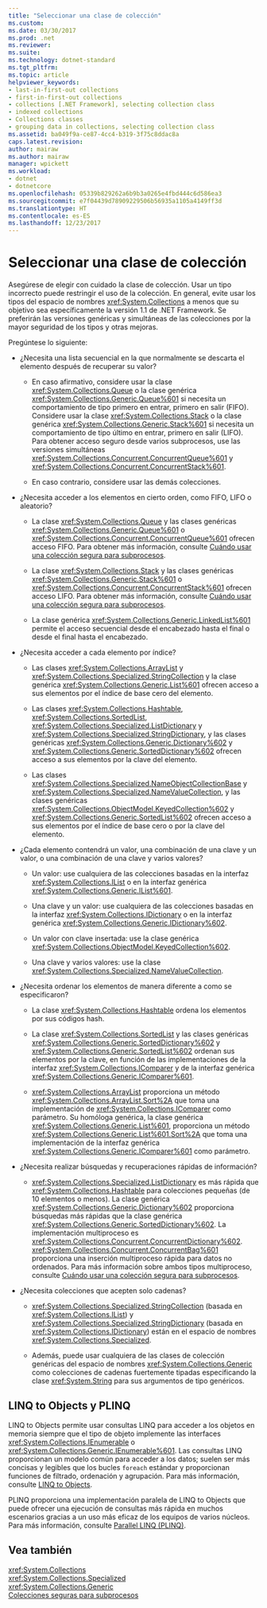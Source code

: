 ```yaml
---
title: "Seleccionar una clase de colección"
ms.custom: 
ms.date: 03/30/2017
ms.prod: .net
ms.reviewer: 
ms.suite: 
ms.technology: dotnet-standard
ms.tgt_pltfrm: 
ms.topic: article
helpviewer_keywords:
- last-in-first-out collections
- first-in-first-out collections
- collections [.NET Framework], selecting collection class
- indexed collections
- Collections classes
- grouping data in collections, selecting collection class
ms.assetid: ba049f9a-ce87-4cc4-b319-3f75c8ddac8a
caps.latest.revision: 
author: mairaw
ms.author: mairaw
manager: wpickett
ms.workload:
- dotnet
- dotnetcore
ms.openlocfilehash: 05339b829262a6b9b3a0265e4fbd444c6d586ea3
ms.sourcegitcommit: e7f04439d78909229506b56935a1105a4149ff3d
ms.translationtype: HT
ms.contentlocale: es-ES
ms.lasthandoff: 12/23/2017
---
```

# <a name="selecting-a-collection-class"></a>Seleccionar una clase de colección
Asegúrese de elegir con cuidado la clase de colección. Usar un tipo incorrecto puede restringir el uso de la colección. En general, evite usar los tipos del espacio de nombres <xref:System.Collections> a menos que su objetivo sea específicamente la versión 1.1 de .NET Framework. Se preferirán las versiones genéricas y simultáneas de las colecciones por la mayor seguridad de los tipos y otras mejoras.  
  
 Pregúntese lo siguiente:  
  
-   ¿Necesita una lista secuencial en la que normalmente se descarta el elemento después de recuperar su valor?  
  
    -   En caso afirmativo, considere usar la clase <xref:System.Collections.Queue> o la clase genérica <xref:System.Collections.Generic.Queue%601> si necesita un comportamiento de tipo primero en entrar, primero en salir (FIFO). Considere usar la clase <xref:System.Collections.Stack> o la clase genérica <xref:System.Collections.Generic.Stack%601> si necesita un comportamiento de tipo último en entrar, primero en salir (LIFO). Para obtener acceso seguro desde varios subprocesos, use las versiones simultáneas <xref:System.Collections.Concurrent.ConcurrentQueue%601> y <xref:System.Collections.Concurrent.ConcurrentStack%601>.  
  
    -   En caso contrario, considere usar las demás colecciones.  
  
-   ¿Necesita acceder a los elementos en cierto orden, como FIFO, LIFO o aleatorio?  
  
    -   La clase <xref:System.Collections.Queue> y las clases genéricas <xref:System.Collections.Generic.Queue%601> o <xref:System.Collections.Concurrent.ConcurrentQueue%601> ofrecen acceso FIFO. Para obtener más información, consulte [Cuándo usar una colección segura para subprocesos](../../../docs/standard/collections/thread-safe/when-to-use-a-thread-safe-collection.md).  
  
    -   La clase <xref:System.Collections.Stack> y las clases genéricas <xref:System.Collections.Generic.Stack%601> o <xref:System.Collections.Concurrent.ConcurrentStack%601> ofrecen acceso LIFO. Para obtener más información, consulte [Cuándo usar una colección segura para subprocesos](../../../docs/standard/collections/thread-safe/when-to-use-a-thread-safe-collection.md).  
  
    -   La clase genérica <xref:System.Collections.Generic.LinkedList%601> permite el acceso secuencial desde el encabezado hasta el final o desde el final hasta el encabezado.  
  
-   ¿Necesita acceder a cada elemento por índice?  
  
    -   Las clases <xref:System.Collections.ArrayList> y <xref:System.Collections.Specialized.StringCollection> y la clase genérica <xref:System.Collections.Generic.List%601> ofrecen acceso a sus elementos por el índice de base cero del elemento.  
  
    -   Las clases <xref:System.Collections.Hashtable>, <xref:System.Collections.SortedList>, <xref:System.Collections.Specialized.ListDictionary> y <xref:System.Collections.Specialized.StringDictionary>, y las clases genéricas <xref:System.Collections.Generic.Dictionary%602> y <xref:System.Collections.Generic.SortedDictionary%602> ofrecen acceso a sus elementos por la clave del elemento.  
  
    -   Las clases <xref:System.Collections.Specialized.NameObjectCollectionBase> y <xref:System.Collections.Specialized.NameValueCollection>, y las clases genéricas <xref:System.Collections.ObjectModel.KeyedCollection%602> y <xref:System.Collections.Generic.SortedList%602> ofrecen acceso a sus elementos por el índice de base cero o por la clave del elemento.  
  
-   ¿Cada elemento contendrá un valor, una combinación de una clave y un valor, o una combinación de una clave y varios valores?  
  
    -   Un valor: use cualquiera de las colecciones basadas en la interfaz <xref:System.Collections.IList> o en la interfaz genérica <xref:System.Collections.Generic.IList%601>.  
  
    -   Una clave y un valor: use cualquiera de las colecciones basadas en la interfaz <xref:System.Collections.IDictionary> o en la interfaz genérica <xref:System.Collections.Generic.IDictionary%602>.  
  
    -   Un valor con clave insertada: use la clase genérica <xref:System.Collections.ObjectModel.KeyedCollection%602>.  
  
    -   Una clave y varios valores: use la clase <xref:System.Collections.Specialized.NameValueCollection>.  
  
-   ¿Necesita ordenar los elementos de manera diferente a como se especificaron?  
  
    -   La clase <xref:System.Collections.Hashtable> ordena los elementos por sus códigos hash.  
  
    -   La clase <xref:System.Collections.SortedList> y las clases genéricas <xref:System.Collections.Generic.SortedDictionary%602> y <xref:System.Collections.Generic.SortedList%602> ordenan sus elementos por la clave, en función de las implementaciones de la interfaz <xref:System.Collections.IComparer> y de la interfaz genérica <xref:System.Collections.Generic.IComparer%601>.  
  
    -   <xref:System.Collections.ArrayList> proporciona un método <xref:System.Collections.ArrayList.Sort%2A> que toma una implementación de <xref:System.Collections.IComparer> como parámetro. Su homóloga genérica, la clase genérica <xref:System.Collections.Generic.List%601>, proporciona un método <xref:System.Collections.Generic.List%601.Sort%2A> que toma una implementación de la interfaz genérica <xref:System.Collections.Generic.IComparer%601> como parámetro.  
  
-   ¿Necesita realizar búsquedas y recuperaciones rápidas de información?  
  
    -   <xref:System.Collections.Specialized.ListDictionary> es más rápida que <xref:System.Collections.Hashtable> para colecciones pequeñas (de 10 elementos o menos). La clase genérica <xref:System.Collections.Generic.Dictionary%602> proporciona búsquedas más rápidas que la clase genérica <xref:System.Collections.Generic.SortedDictionary%602>. La implementación multiproceso es <xref:System.Collections.Concurrent.ConcurrentDictionary%602>. <xref:System.Collections.Concurrent.ConcurrentBag%601> proporciona una inserción multiproceso rápida para datos no ordenados. Para más información sobre ambos tipos multiproceso, consulte [Cuándo usar una colección segura para subprocesos](../../../docs/standard/collections/thread-safe/when-to-use-a-thread-safe-collection.md).  
  
-   ¿Necesita colecciones que acepten solo cadenas?  
  
    -   <xref:System.Collections.Specialized.StringCollection> (basada en <xref:System.Collections.IList>) y <xref:System.Collections.Specialized.StringDictionary> (basada en <xref:System.Collections.IDictionary>) están en el espacio de nombres <xref:System.Collections.Specialized>.  
  
    -   Además, puede usar cualquiera de las clases de colección genéricas del espacio de nombres <xref:System.Collections.Generic> como colecciones de cadenas fuertemente tipadas especificando la clase <xref:System.String> para sus argumentos de tipo genéricos.  
  
## <a name="linq-to-objects-and-plinq"></a>LINQ to Objects y PLINQ  
 LINQ to Objects permite usar consultas LINQ para acceder a los objetos en memoria siempre que el tipo de objeto implemente las interfaces <xref:System.Collections.IEnumerable> o <xref:System.Collections.Generic.IEnumerable%601>. Las consultas LINQ proporcionan un modelo común para acceder a los datos; suelen ser más concisas y legibles que los bucles `foreach` estándar y proporcionan funciones de filtrado, ordenación y agrupación. Para más información, consulte [LINQ to Objects](http://msdn.microsoft.com/library/73cafe73-37cf-46e7-bfa7-97c7eea7ced9).  
  
 PLINQ proporciona una implementación paralela de LINQ to Objects que puede ofrecer una ejecución de consultas más rápida en muchos escenarios gracias a un uso más eficaz de los equipos de varios núcleos. Para más información, consulte [Parallel LINQ (PLINQ)](../../../docs/standard/parallel-programming/parallel-linq-plinq.md).  
  
## <a name="see-also"></a>Vea también  
 <xref:System.Collections>  
 <xref:System.Collections.Specialized>  
 <xref:System.Collections.Generic>  
 [Colecciones seguras para subprocesos](../../../docs/standard/collections/thread-safe/index.md)
